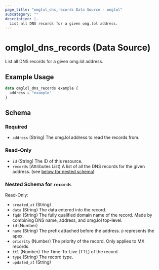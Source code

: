 ```yaml
---
page_title: "omglol_dns_records Data Source - omglol"
subcategory: ""
description: |-
  List all DNS records for a given omg.lol address.
---
```


# omglol_dns_records (Data Source)

List all DNS records for a given omg.lol address.

## Example Usage

```terraform
data omglol_dns_records example {
  address = "example"
}
```

<!-- schema generated by tfplugindocs -->
## Schema

### Required

- `address` (String) The omg.lol address to read the records from.

### Read-Only

- `id` (String) The ID of this resource.
- `records` (Attributes List) A list of all the DNS records for the given address. (see [below for nested schema](#nestedatt--records))

<a id="nestedatt--records"></a>
### Nested Schema for `records`

Read-Only:

- `created_at` (String)
- `data` (String) The data entered into the record.
- `fqdn` (String) The fully qualified domain name of the record. Made by combining DNS name, address, and omg.lol top-level.
- `id` (Number)
- `name` (String) The prefix attached before the address. `@` represents the apex.
- `priority` (Number) The priority of the record. Only applies to MX records.
- `ttl` (Number) The Time-To-Live (TTL) of the record.
- `type` (String) The record type.
- `updated_at` (String)